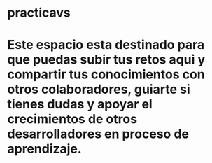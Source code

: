# practicavs

# Este espacio esta destinado para que puedas subir tus retos aqui y compartir tus conocimientos con otros colaboradores, guiarte si tienes dudas y apoyar el crecimientos de otros desarrolladores en proceso de aprendizaje.
